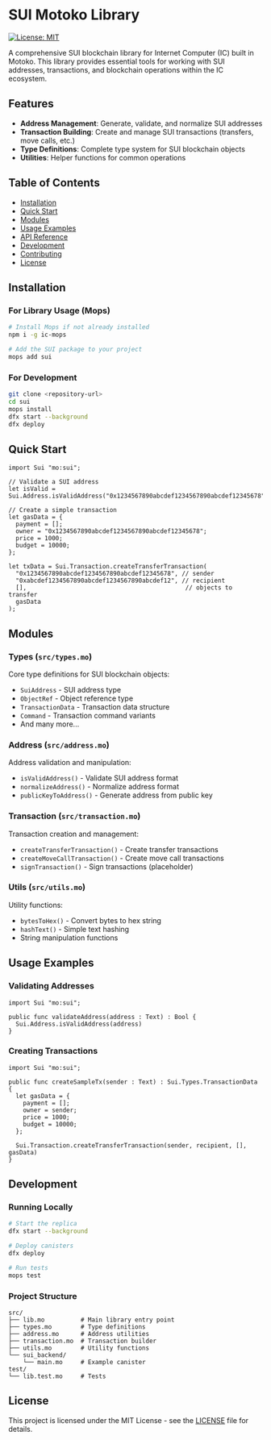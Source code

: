 # SUI Motoko Library

[![License: MIT](https://img.shields.io/badge/License-MIT-yellow.svg)](https://opensource.org/licenses/MIT)

A comprehensive SUI blockchain library for Internet Computer (IC) built in Motoko. This library provides essential tools for working with SUI addresses, transactions, and blockchain operations within the IC ecosystem.

## Features

- **Address Management**: Generate, validate, and normalize SUI addresses
- **Transaction Building**: Create and manage SUI transactions (transfers, move calls, etc.)
- **Type Definitions**: Complete type system for SUI blockchain objects
- **Utilities**: Helper functions for common operations

## Table of Contents

- [Installation](#installation)
- [Quick Start](#quick-start)
- [Modules](#modules)
- [Usage Examples](#usage-examples)
- [API Reference](#api-reference)
- [Development](#development)
- [Contributing](#contributing)
- [License](#license)

## Installation

### For Library Usage (Mops)

```bash
# Install Mops if not already installed
npm i -g ic-mops

# Add the SUI package to your project
mops add sui
```

### For Development

```bash
git clone <repository-url>
cd sui
mops install
dfx start --background
dfx deploy
```

## Quick Start

```motoko
import Sui "mo:sui";

// Validate a SUI address
let isValid = Sui.Address.isValidAddress("0x1234567890abcdef1234567890abcdef12345678");

// Create a simple transaction
let gasData = {
  payment = [];
  owner = "0x1234567890abcdef1234567890abcdef12345678";
  price = 1000;
  budget = 10000;
};

let txData = Sui.Transaction.createTransferTransaction(
  "0x1234567890abcdef1234567890abcdef12345678", // sender
  "0xabcdef1234567890abcdef1234567890abcdef12", // recipient
  [],                                            // objects to transfer
  gasData
);
```

## Modules

### Types (`src/types.mo`)
Core type definitions for SUI blockchain objects:
- `SuiAddress` - SUI address type
- `ObjectRef` - Object reference type
- `TransactionData` - Transaction data structure
- `Command` - Transaction command variants
- And many more...

### Address (`src/address.mo`)
Address validation and manipulation:
- `isValidAddress()` - Validate SUI address format
- `normalizeAddress()` - Normalize address format
- `publicKeyToAddress()` - Generate address from public key

### Transaction (`src/transaction.mo`)
Transaction creation and management:
- `createTransferTransaction()` - Create transfer transactions
- `createMoveCallTransaction()` - Create move call transactions
- `signTransaction()` - Sign transactions (placeholder)

### Utils (`src/utils.mo`)
Utility functions:
- `bytesToHex()` - Convert bytes to hex string
- `hashText()` - Simple text hashing
- String manipulation functions

## Usage Examples

### Validating Addresses

```motoko
import Sui "mo:sui";

public func validateAddress(address : Text) : Bool {
  Sui.Address.isValidAddress(address)
}
```

### Creating Transactions

```motoko
import Sui "mo:sui";

public func createSampleTx(sender : Text) : Sui.Types.TransactionData {
  let gasData = {
    payment = [];
    owner = sender;
    price = 1000;
    budget = 10000;
  };

  Sui.Transaction.createTransferTransaction(sender, recipient, [], gasData)
}
```

## Development

### Running Locally

```bash
# Start the replica
dfx start --background

# Deploy canisters
dfx deploy

# Run tests
mops test
```

### Project Structure

```
src/
├── lib.mo          # Main library entry point
├── types.mo        # Type definitions
├── address.mo      # Address utilities
├── transaction.mo  # Transaction builder
├── utils.mo        # Utility functions
└── sui_backend/
    └── main.mo     # Example canister
test/
└── lib.test.mo     # Tests
```

## License

This project is licensed under the MIT License - see the [LICENSE](LICENSE) file for details.
